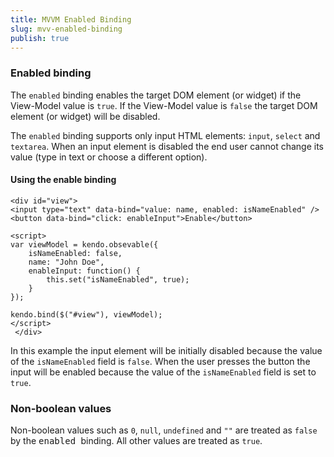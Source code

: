 ```yaml
---
title: MVVM Enabled Binding
slug: mvv-enabled-binding
publish: true
---
```


### Enabled binding

The `enabled` binding enables the target DOM element (or widget) if the View-Model value is `true`.
If the View-Model value is `false` the target DOM element (or widget) will be disabled.

The `enabled` binding supports only input HTML elements: `input`, `select` and `textarea`.
When an input element is disabled the end user cannot change its value (type in text or choose a different option).

  

#### Using the enable binding
 
    <div id="view">
    <input type="text" data-bind="value: name, enabled: isNameEnabled" />
    <button data-bind="click: enableInput">Enable</button>
    
    <script>
    var viewModel = kendo.obsevable({
        isNameEnabled: false,
        name: "John Doe",
        enableInput: function() {
            this.set("isNameEnabled", true);
        }
    });
    
    kendo.bind($("#view"), viewModel);
    </script>
     </div> 

In this example the input element will be initially disabled because the value of the `isNameEnabled` field
is `false`. When the user presses the button the input will be enabled because the value of the `isNameEnabled`
field is set to `true`.

### Non-boolean values

Non-boolean values such as `0`, `null`, `undefined` and `""` are treated as `false`
by the <span style="font-family: monospace;">enabled&nbsp;</span>binding. All other values are treated as `true`.